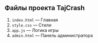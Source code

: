 ## Файлы проекта TajCrash

1. `index.html` — Главная
2. `style.css` — Стили
3. `app.js` — Логика игры
4. `admin.html` — Панель администратора
